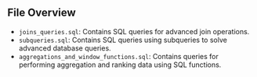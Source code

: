 ## **File Overview**

- `joins_queries.sql`: Contains SQL queries for advanced join operations.
- `subqueries.sql`: Contains SQL queries using subqueries to solve advanced database queries.
- `aggregations_and_window_functions.sql`: Contains queries for performing aggregation and ranking data using SQL functions.
